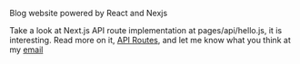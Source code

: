 Blog website powered by React and Nexjs

Take a look at Next.js API route implementation at pages/api/hello.js, it is interesting. Read more on it, [API Routes](https://nextjs.org/docs/pages/building-your-application/routing/api-routes), and let me know what you think at my [email](htts://cs-465-next-js-blog.vercel.app)

